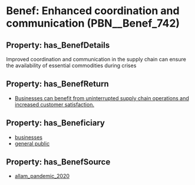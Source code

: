 # Benef: __Enhanced coordination and communication__ (PBN__Benef_742)

## Property: has_BenefDetails

Improved coordination and communication in the supply chain can ensure the availability of essential commodities during crises

## Property: has_BenefReturn

* [Businesses can benefit from uninterrupted supply chain operations and increased customer satisfaction.](../BenefReturn/PBN__BenefReturn_805)

## Property: has_Beneficiary

* [businesses](../Stakeholder/PBN__Stakeholder_147)
* [general public](../Stakeholder/PBN__Stakeholder_29)

## Property: has_BenefSource

* [allam_pandemic_2020](../Article/PBN__Article_147)

